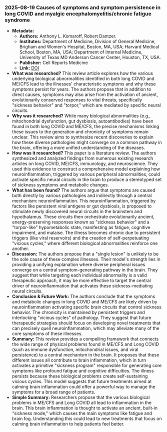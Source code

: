 ### 2025-08-19 Causes of symptoms and symptom persistence in long COVID and myalgic encephalomyelitis/chronic fatigue syndrome
- **Metadata:**
    - **Authors:** Anthony L. Komaroff, Robert Dantzer.
    - **Institutes:** Department of Medicine, Division of General Medicine, Brigham and Women's Hospital, Boston, MA, USA; Harvard Medical School, Boston, MA, USA; Department of Internal Medicine, University of Texas MD Anderson Cancer Center, Houston, TX, USA.
    - **Publisher:** Cell Reports Medicine
    - **Link:** [DOI](https://doi.org/10.1016/j.xcrm.2025.102259)
- **What was researched?**
This review article explores how the various underlying biological abnormalities identified in both long COVID and ME/CFS lead to the illnesses' characteristic symptoms and why these symptoms persist for years. The authors propose that in addition to direct causes, symptoms may also arise from the activation of ancient, evolutionarily conserved responses to vital threats, specifically "sickness behavior" and "torpor," which are mediated by specific neural circuits.
- **Why was it researched?**
While many biological abnormalities (e.g., mitochondrial dysfunction, gut dysbiosis, autoantibodies) have been found in both long COVID and ME/CFS, the precise mechanisms linking these issues to the generation and chronicity of symptoms remain unclear. This review aims to synthesize recent discoveries to explain how these diverse pathologies might converge on a common pathway in the brain, offering a more unified understanding of the diseases.
- **How was it researched?**
This paper is a literature review. The authors synthesized and analyzed findings from numerous existing research articles on long COVID, ME/CFS, immunology, and neuroscience. They used this evidence to construct a comprehensive model explaining how neuroinflammation, triggered by various peripheral abnormalities, could activate specific neural circuits in the brain to produce a stereotyped set of sickness symptoms and metabolic changes.
- **What has been found?**
The authors argue that symptoms are caused both directly by various pathologies and indirectly through a central mechanism: neuroinflammation. This neuroinflammation, triggered by factors like persistent viral antigens or gut dysbiosis, is proposed to stimulate newly discovered neural circuits in the brainstem and hypothalamus. These circuits then orchestrate evolutionarily ancient, energy-preserving responses known as "sickness behavior" and a "torpor-like" hypometabolic state, manifesting as fatigue, cognitive impairment, and malaise. The illness becomes chronic due to persistent triggers (like viral reservoirs) and the creation of self-perpetuating "vicious cycles," where different biological abnormalities reinforce one another.
- **Discussion:**
The authors propose that a "single lesion" is unlikely to be the sole cause of these complex illnesses. Their model's strength lies in providing a unifying explanation where diverse peripheral issues converge on a central symptom-generating pathway in the brain. They suggest that while targeting each individual abnormality is a valid therapeutic approach, it may be more effective to target the central driver of neuroinflammation that activates these sickness-mediating neural circuits.
- **Conclusion & Future Work:**
The authors conclude that the symptoms and metabolic changes in long COVID and ME/CFS are likely driven by neuroinflammation activating specific brain circuits that control sickness behavior. The chronicity is maintained by persistent triggers and interlocking "vicious cycles" of pathology. They suggest that future therapeutic strategies should focus on developing novel treatments that can precisely quell neuroinflammation, which may alleviate many of the core symptoms of these illnesses.
- **Summary:**
This review provides a compelling framework that connects the wide range of physical problems found in ME/CFS and Long COVID (such as immune dysfunction, mitochondrial issues, and viral persistence) to a central mechanism in the brain. It proposes that these different issues all contribute to brain inflammation, which in turn activates a primitive "sickness program" responsible for generating core symptoms like profound fatigue and cognitive difficulties. The illness persists because these biological problems create self-sustaining vicious cycles. This model suggests that future treatments aimed at calming brain inflammation could offer a powerful way to manage the symptoms for a broad range of patients.
- **Simple Summary:**
Researchers propose that the various biological problems in ME/CFS and Long COVID all lead to inflammation in the brain. This brain inflammation is thought to activate an ancient, built-in "sickness mode," which causes the main symptoms like fatigue and brain fog. Understanding this could lead to new treatments that focus on calming brain inflammation to help patients feel better.